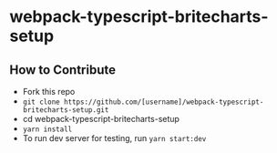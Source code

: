 # webpack-typescript-britecharts-setup

## How to Contribute

- Fork this repo
- `git clone https://github.com/[username]/webpack-typescript-britecharts-setup.git`
- cd webpack-typescript-britecharts-setup
- `yarn install`
- To run dev server for testing, run `yarn start:dev`
